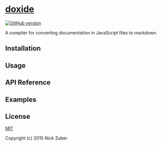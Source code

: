 # [doxide](https://github.com/nickzuber/oxidize)
[![GitHub version](https://badge.fury.io/gh/nickzuber%2Fdoxide.svg)](https://badge.fury.io/gh/nickzuber%2Fdoxide)

A compiler for converting documentation in JavaScript files to markdown.

## Installation 


## Usage


## API Reference


## Examples


## License
[MIT](https://opensource.org/licenses/MIT)

Copyright (c) 2015 Nick Zuber